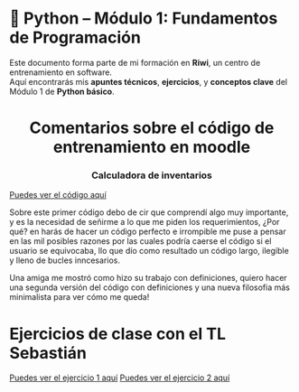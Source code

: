 # 🐍 Python – Módulo 1: Fundamentos de Programación

Este documento forma parte de mi formación en **Riwi**, un centro de entrenamiento en software.  
Aquí encontrarás mis **apuntes técnicos**, **ejercicios**, y **conceptos clave** del Módulo 1 de **Python básico**.



<h1 style="text-align: center;">Comentarios sobre el código de entrenamiento en moodle</h1>
<h3 style="text-align: center;">Calculadora de inventarios</h3>

 <a href="https://github.com/Felipehincacode/Ejerciciosdeclaseriwi/blob/main/inventario_calculadora.py"> Puedes ver el código aquí</a> 

Sobre este primer código debo de cir que comprendí algo muy importante, y es la necesidad de señirme a lo que me piden los requerimientos, ¿Por qué? en harás de hacer un código perfecto e irrompible me puse a pensar en las mil posibles razones por las cuales podría caerse el código si el usuario se equivocaba, llo que dío como resultado un código largo,  ilegible y lleno de bucles inncesarios.

Una amiga  me mostró como hizo su trabajo con definiciones, quiero hacer una segunda versión del código con definiciones y una nueva filosofia más minimalista para ver cómo me queda!



# Ejercicios de clase con el TL Sebastián 



 <a href="https://github.com/Felipehincacode/Python_modulo_1/blob/main/ejercicios_1.py"> Puedes ver el ejercicio 1  aquí</a> 
 <a href="https://github.com/Felipehincacode/Python_modulo_1/blob/main/ejercicios_2.py"> Puedes ver el ejercicio 2 aquí</a> 
